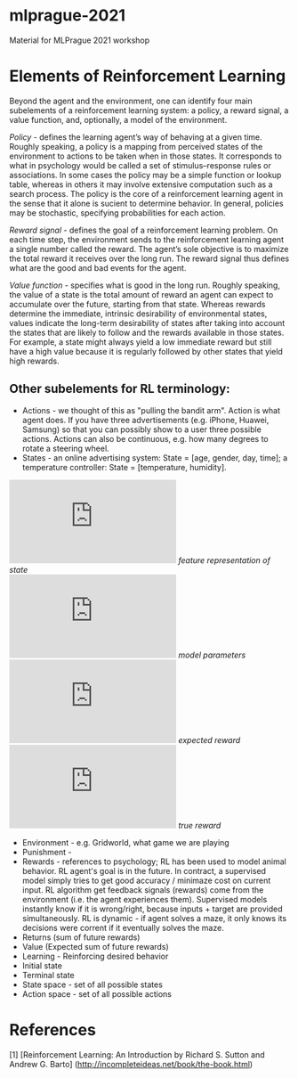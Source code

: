 # mlprague-2021
Material for MLPrague 2021 workshop



# Elements of Reinforcement Learning

Beyond the agent and the environment, one can identify four main subelements of a
reinforcement learning system: a policy, a reward signal, a value function, and, optionally,
a model of the environment.

*Policy* - defines the learning agent’s way of behaving at a given time. Roughly speaking,
a policy is a mapping from perceived states of the environment to actions to be taken
when in those states. It corresponds to what in psychology would be called a set of
stimulus–response rules or associations. In some cases the policy may be a simple function
or lookup table, whereas in others it may involve extensive computation such as a search
process. The policy is the core of a reinforcement learning agent in the sense that it alone
is sucient to determine behavior. In general, policies may be stochastic, specifying
probabilities for each action.

*Reward signal* - defines the goal of a reinforcement learning problem. On each time
step, the environment sends to the reinforcement learning agent a single number called
the reward. The agent’s sole objective is to maximize the total reward it receives over
the long run. The reward signal thus defines what are the good and bad events for the
agent.

*Value function* - specifies what is good in the long run. Roughly speaking, the value of a state is
the total amount of reward an agent can expect to accumulate over the future, starting
from that state. Whereas rewards determine the immediate, intrinsic desirability of
environmental states, values indicate the long-term desirability of states after taking into
account the states that are likely to follow and the rewards available in those states. For
example, a state might always yield a low immediate reward but still have a high value
because it is regularly followed by other states that yield high rewards.

## Other subelements for RL terminology:
- Actions - we thought of this as "pulling the bandit arm". Action is what agent does. If you have three advertisements (e.g. iPhone, Huawei, Samsung) so that you can possibly show to a user three possible actions. Actions can also be continuous, e.g. how many degrees to rotate a steering wheel.
- States - an online advertising system: State = [age, gender, day, time]; a temperature controller: State = [temperature, humidity].

![first equation](https://latex.codecogs.com/gif.latex?x%3A) *feature representation of state*  
![second equation](https://latex.codecogs.com/gif.latex?w%3A) *model parameters*  
![third equation](https://latex.codecogs.com/gif.latex?%5Chat%7By%7D%20%3D%20w%5E%7BT%7Dx) *expected reward*  
![fourth equation](https://latex.codecogs.com/gif.latex?y%3A) *true reward*  

- Environment - e.g. Gridworld, what game we are playing
- Punishment -  
- Rewards - references to psychology; RL has been used to model animal behavior. RL agent's goal is in the future. In contract, a supervised model simply tries to get good accuracy / minimaze cost on current input. RL algorithm get feedback signals (rewards) come from the environment (i.e. the agent experiences them). Supervised models instantly know if it is wrong/right, because inputs + target are provided simultaneously. RL is dynamic - if agent solves a maze, it only knows its decisions were corrent if it eventually solves the maze.
- Returns (sum of future rewards)
- Value (Expected sum of future rewards)
- Learning - Reinforcing desired behavior
- Initial state
- Terminal state
- State space - set of all possible states
- Action space - set of all possible actions

# References
[1] [Reinforcement Learning: An Introduction by Richard S. Sutton and Andrew G. Barto] (http://incompleteideas.net/book/the-book.html)
